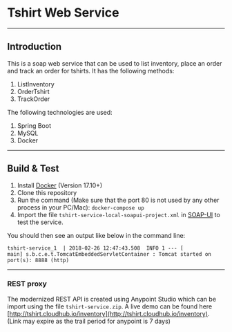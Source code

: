 # Tshirt Web Service

----
## Introduction
This is a soap web service that can be used to list inventory, place an order and track an order for tshirts. It has the following methods:

1. ListInventory
2. OrderTshirt
3. TrackOrder

The following technologies are used:

1. Spring Boot
2. MySQL
3. Docker

----
## Build & Test


1. Install [Docker](https://www.docker.com/community-edition#/download) (Version 17.10+)
2. Clone this repository
3. Run the command (Make sure that the port 80 is not used by any other process in your PC/Mac): 
`docker-compose up`
4. Import the file `tshirt-service-local-soapui-project.xml` in [SOAP-UI](https://www.soapui.org/) to test the service.

You should then see an output like below in the command line:

`tshirt-service_1  | 2018-02-26 12:47:43.508  INFO 1 --- [           main] s.b.c.e.t.TomcatEmbeddedServletContainer : Tomcat started on port(s): 8888 (http)`

---
### REST proxy

The modernized REST API is created using Anypoint Studio which can be import using the file `tshirt-service.zip`. A live demo can be found here [http://tshirt.cloudhub.io/inventory](http://tshirt.cloudhub.io/inventory). (Link may expire as the trail period for anypoint is 7 days)


